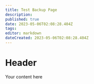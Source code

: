 ```yaml
---
title: Test Backup Page
description: 
published: true
date: 2023-05-06T02:08:28.404Z
tags: 
editor: markdown
dateCreated: 2023-05-06T02:08:28.404Z
---
```


# Header
Your content here